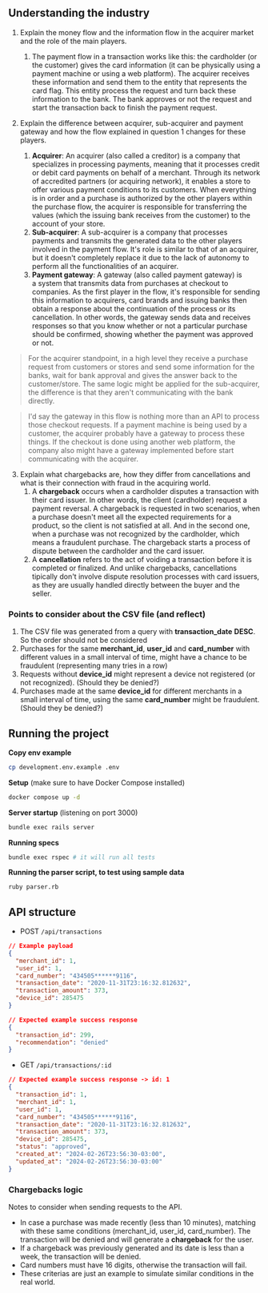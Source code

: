 ## Understanding the industry

1. Explain the money flow and the information flow in the acquirer market and the role of the main players.
	1. The payment flow in a transaction works like this: the cardholder (or the customer) gives the card information (it can be physically using a payment machine or using a web platform). The acquirer receives these information and send them to the entity that represents the card flag. This entity process the request and turn back these information to the bank. The bank approves or not the request and start the transaction back to finish the payment request.

2. Explain the difference between acquirer, sub-acquirer and payment gateway and how the flow explained in question 1 changes for these players.
	1. **Acquirer**: An acquirer (also called a creditor) is a company that specializes in processing payments, meaning that it processes credit or debit card payments on behalf of a merchant. Through its network of accredited partners (or acquiring network), it enables a store to offer various payment conditions to its customers. When everything is in order and a purchase is authorized by the other players within the purchase flow, the acquirer is responsible for transferring the values (which the issuing bank receives from the customer) to the account of your store.
	2. **Sub-acquirer**: A sub-acquirer is a company that processes payments and transmits the generated data to the other players involved in the payment flow. It's role is similar to that of an acquirer, but it doesn't completely replace it due to the lack of autonomy to perform all the functionalities of an acquirer.
	3. **Payment gateway**: A gateway (also called payment gateway) is a system that transmits data from purchases at checkout to companies. As the first player in the flow, it's responsible for sending this information to acquirers, card brands and issuing banks then obtain a response about the continuation of the process or its cancellation. In other words, the gateway sends data and receives responses so that you know whether or not a particular purchase should be confirmed, showing whether the payment was approved or not.

> For the acquirer standpoint, in a high level they receive a purchase request from customers or stores and send some information for the banks, wait for bank approval and gives the answer back to the customer/store. The same logic might be applied for the sub-acquirer, the difference is that they aren't communicating with the bank directly.

> I'd say the gateway in this flow is nothing more than an API to process those checkout requests. If a payment machine is being used by a customer, the acquirer probably have a gateway to process these things. If the checkout is done using another web platform, the company also might have a gateway implemented before start communicating with the acquirer. 

3. Explain what chargebacks are, how they differ from cancellations and what is their connection with fraud in the acquiring world.
	1. A **chargeback** occurs when a cardholder disputes a transaction with their card issuer. In other words, the client (cardholder) request a payment reversal. A chargeback is requested in two scenarios, when a purchase doesn't meet all the expected requirements for a product, so the client is not satisfied at all. And in the second one, when a purchase was not recognized by the cardholder, which means a fraudulent purchase. The chargeback starts a process of dispute between the cardholder and the card issuer.
	2. A **cancellation** refers to the act of voiding a transaction before it is completed or finalized. And unlike chargebacks, cancellations tipically don't involve dispute resolution processes with card issuers, as they are usually handled directly between the buyer and the seller.

### Points to consider about the CSV file (and reflect)
1. The CSV file was generated from a query with **transaction_date** **DESC**. So the order should not be considered
2. Purchases for the same **merchant_id**, **user_id** and **card_number** with different values in a small interval of time, might have a chance to be fraudulent (representing many tries in a row)
3. Requests without **device_id** might represent a device not registered (or not recognized). (Should they be denied?)
4. Purchases made at the same **device_id** for different merchants in a small interval of time, using the same **card_number** might be fraudulent. (Should they be denied?)  


## Running the project

**Copy env example**
```bash
cp development.env.example .env
```

**Setup** (make sure to have Docker Compose installed)
```bash
docker compose up -d
```

**Server startup** (listening on port 3000)
```bash
bundle exec rails server
```

**Running specs**
```bash
bundle exec rspec # it will run all tests
```

**Running the parser script, to test using sample data**
```bash
ruby parser.rb
```

## API structure

- POST `/api/transactions`

```JSON
// Example payload
{
  "merchant_id": 1,
  "user_id": 1,
  "card_number": "434505******9116",
  "transaction_date": "2020-11-31T23:16:32.812632",
  "transaction_amount": 373,
  "device_id": 285475
}

// Expected example success response
{
  "transaction_id": 299,
  "recommendation": "denied"
}
```

- GET `/api/transactions/:id`

```JSON
// Expected example success response -> id: 1
{
  "transaction_id": 1,
  "merchant_id": 1,
  "user_id": 1,
  "card_number": "434505******9116",
  "transaction_date": "2020-11-31T23:16:32.812632",
  "transaction_amount": 373,
  "device_id": 285475,
  "status": "approved",
  "created_at": "2024-02-26T23:56:30-03:00",
  "updated_at": "2024-02-26T23:56:30-03:00"
}
```

### Chargebacks logic

Notes to consider when sending requests to the API.
- In case a purchase was made recently (less than 10 minutes), matching with these same conditions (merchant_id, user_id, card_number). The transaction will be denied and will generate a **chargeback** for the user.
- If a chargeback was previously generated and its date is less than a week, the transaction will be denied.
- Card numbers must have 16 digits, otherwise the transaction will fail.
- These criterias are just an example to simulate similar conditions in the real world.
